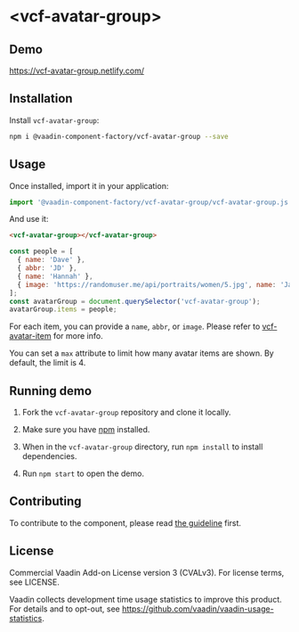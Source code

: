 # &lt;vcf-avatar-group&gt;

## Demo

 https://vcf-avatar-group.netlify.com/

## Installation

Install `vcf-avatar-group`:

```sh
npm i @vaadin-component-factory/vcf-avatar-group --save
```

## Usage

Once installed, import it in your application:

```js
import '@vaadin-component-factory/vcf-avatar-group/vcf-avatar-group.js';
```

And use it:

```html
<vcf-avatar-group></vcf-avatar-group>
```

```javascript
const people = [
  { name: 'Dave' },
  { abbr: 'JD' },
  { name: 'Hannah' },
  { image: 'https://randomuser.me/api/portraits/women/5.jpg', name: 'Jane' }
];
const avatarGroup = document.querySelector('vcf-avatar-group');
avatarGroup.items = people;
```

For each item, you can provide a `name`, `abbr`, or `image`. Please refer to [vcf-avatar-item](https://github.com/vaadin-component-factory/vcf-avatar-item#usage) for more info.

You can set a `max` attribute to limit how many avatar items are shown. By default, the limit is 4.

## Running demo

1. Fork the `vcf-avatar-group` repository and clone it locally.

1. Make sure you have [npm](https://www.npmjs.com/) installed.

1. When in the `vcf-avatar-group` directory, run `npm install` to install dependencies.

1. Run `npm start` to open the demo.

## Contributing

To contribute to the component, please read [the guideline](https://github.com/vaadin/vaadin-core/blob/master/CONTRIBUTING.md) first.

## License

Commercial Vaadin Add-on License version 3 (CVALv3). For license terms, see LICENSE.

Vaadin collects development time usage statistics to improve this product. For details and to opt-out, see https://github.com/vaadin/vaadin-usage-statistics.
